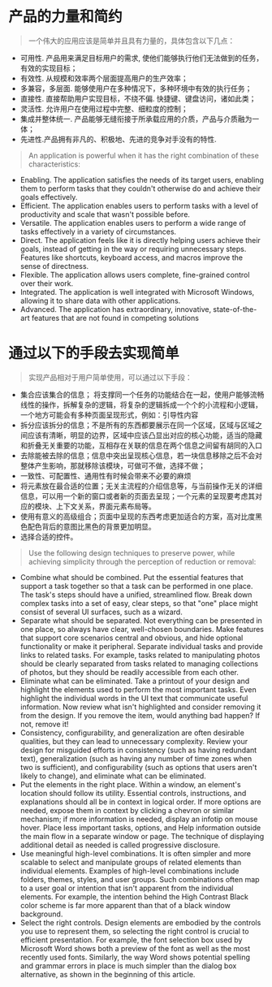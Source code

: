 # 产品的力量和简约
> 一个伟大的应用应该是简单并且具有力量的，具体包含以下几点：
* 可用性. 产品用来满足目标用户的需求, 使他们能够执行他们无法做到的任务，有效的实现目标；
* 有效性. 从规模和效率两个层面提高用户的生产效率；
* 多兼容，多层面. 能够使用户在多种情况下，多种环境中有效的执行任务；
* 直接性. 直接帮助用户实现目标，不绕不偏. 快捷键、键盘访问，诸如此类；
* 灵活性. 允许用户在使用过程中完整、细粒度的控制；
* 集成并整体统一. 产品能够无缝衔接于所承载应用的介质，产品与介质融为一体；
* 先进性.产品拥有非凡的、积极地、先进的竞争对手没有的特性.
> An application is powerful when it has the right combination of these characteristics:
* Enabling. The application satisfies the needs of its target users, enabling them to perform tasks that they couldn't otherwise do and achieve their goals effectively.
* Efficient. The application enables users to perform tasks with a level of productivity and scale that wasn't possible before.
* Versatile. The application enables users to perform a wide range of tasks effectively in a variety of circumstances.
* Direct. The application feels like it is directly helping users achieve their goals, instead of getting in the way or requiring unnecessary steps. Features like shortcuts, keyboard access, and macros improve the sense of directness.
* Flexible. The application allows users complete, fine-grained control over their work.
* Integrated. The application is well integrated with Microsoft Windows, allowing it to share data with other applications.
* Advanced. The application has extraordinary, innovative, state-of-the-art features that are not found in competing solutions
# 通过以下的手段去实现简单
> 实现产品相对于用户简单使用，可以通过以下手段：
* 集合应该集合的信息； 将支撑同一个任务的功能结合在一起，使用户能够流畅线性的操作，拆解复杂的逻辑，将复杂的逻辑拆成一个个的小流程和小逻辑，一个地方可能会有多种页面呈现形式，例如：引导性内容 
* 拆分应该拆分的信息；不是所有的东西都要展示在同一个区域，区域与区域之间应该有清晰，明显的边界，区域中应该凸显出对应的核心功能，适当的隐藏和折叠无关重要的功能，互相存在关联的信息在两个信息之间留有胡同的入口
* 去除能被去除的信息；信息中突出呈现核心信息，若一块信息移除之后不会对整体产生影响，那就移除该模块，可做可不做，选择不做；
* 一致性、可配置性、通用性有时候会带来不必要的麻烦
* 将元素放在最合适的位置；无关主流程的介绍信息等，与当前操作无关的详细信息，可以用一个新的窗口或者新的页面去呈现；一个元素的呈现要考虑其对应的模块、上下文关系，界面元素布局等。
* 使用有意义的高级组合；页面中呈现的东西考虑更加适合的方案，高对比度黑色配色背后的意图比黑色的背景更加明显。 
* 选择合适的控件。
> Use the following design techniques to preserve power, while achieving simplicity through the perception of reduction or removal:
* Combine what should be combined. Put the essential features that support a task together so that a task can be performed in one place. The task's steps should have a unified, streamlined flow. Break down complex tasks into a set of easy, clear steps, so that "one" place might consist of several UI surfaces, such as a wizard.
* Separate what should be separated. Not everything can be presented in one place, so always have clear, well-chosen boundaries. Make features that support core scenarios central and obvious, and hide optional functionality or make it peripheral. Separate individual tasks and provide links to related tasks. For example, tasks related to manipulating photos should be clearly separated from tasks related to managing collections of photos, but they should be readily accessible from each other.
* Eliminate what can be eliminated. Take a printout of your design and highlight the elements used to perform the most important tasks. Even highlight the individual words in the UI text that communicate useful information. Now review what isn't highlighted and consider removing it from the design. If you remove the item, would anything bad happen? If not, remove it!
* Consistency, configurability, and generalization are often desirable qualities, but they can lead to unnecessary complexity. Review your design for misguided efforts in consistency (such as having redundant text), generalization (such as having any number of time zones when two is sufficient), and configurability (such as options that users aren't likely to change), and eliminate what can be eliminated.
* Put the elements in the right place. Within a window, an element's location should follow its utility. Essential controls, instructions, and explanations should all be in context in logical order. If more options are needed, expose them in context by clicking a chevron or similar mechanism; if more information is needed, display an infotip on mouse hover. Place less important tasks, options, and Help information outside the main flow in a separate window or page. The technique of displaying additional detail as needed is called progressive disclosure.
* Use meaningful high-level combinations. It is often simpler and more scalable to select and manipulate groups of related elements than individual elements. Examples of high-level combinations include folders, themes, styles, and user groups. Such combinations often map to a user goal or intention that isn't apparent from the individual elements. For example, the intention behind the High Contrast Black color scheme is far more apparent than that of a black window background.
* Select the right controls. Design elements are embodied by the controls you use to represent them, so selecting the right control is crucial to efficient presentation. For example, the font selection box used by Microsoft Word shows both a preview of the font as well as the most recently used fonts. Similarly, the way Word shows potential spelling and grammar errors in place is much simpler than the dialog box alternative, as shown in the beginning of this article.
